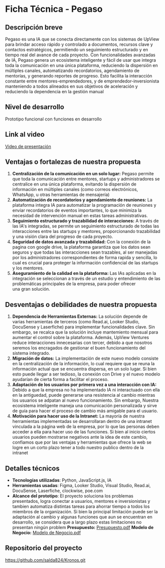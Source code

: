 # Ficha Técnica - Pegaso

## Descripción breve
Pegaso es una IA que se conecta directamente con los sistemas de UpView para brindar acceso rápido y controlado a documentos, recursos clave y contactos estratégicos, permitiendo un seguimiento estructurado y en tiempo real del avance de cada proyecto. Con funcionalidades avanzadas de IA, Pegaso genera un ecosistema inteligente y fácil de usar que integra toda la comunicación en una única plataforma, reduciendo la dispersión en múltiples canales, automatizando recordatorios, agendamiento de mentorías, y generando reportes de progreso. Esto facilita la interacción constante entre mentores-emprendedores, y de emprendedor-inversionista manteniendo a todos alineados en sus objetivos de aceleración y reduciendo la dependencia en la gestión manual

## Nivel de desarrollo
Prototipo funcional con funciones en desarrollo 

## Link al video
[Video de presentación](https://youtu.be/9LzPyIPOdBU)

## Ventajas o fortalezas de nuestra propuesta
1. **Centralización de la comunicación en un solo lugar:** Pegaso permite que toda la comunicación entre mentores, startups y administradores se centralice en una única plataforma, evitando la 
dispersión de información en múltiples canales (como correos electrónicos, WhatsApp, u otras herramientas de mensajería)
2. **Automatización de recordatorios y agendamiento de reuniones:** La plataforma integra IA para automatizar la programación de reuniones y enviar recordatorios de eventos importantes, lo que minimiza la 
necesidad de intervención manual en estas tareas administrativas.
3. **Seguimiento estructurado y trazabilidad de interacciones:** A través de las IA's integradas, se permite un seguimiento estructurado de todas las interacciones entre las startups y mentores, proporcionando 
trazabilidad y una visión clara del progreso de cada proyecto.
4. **Seguridad de datos avanzada y trazabilidad:** Con la conexión de la pagina con google drive, la plataforma garantiza que los datos sean seguros y que todas las interacciones sean trazables, al ser manejadas por los administradores correspondientes de forma rapida y sencilla, lo cual es crucial para proteger la información confidencial de las startups y los mentores.
5. **Aseguramiento de la calidad en la plataforma:** Las IAs aplicadas en la integración se seleccionan a través de un estudio y entendimiento de las problemáticas principales de la empresa, para poder ofrecer una gran solución.

## Desventajas o debilidades de nuestra propuesta
1. **Dependencia de Herramientas Externas:**  La solución depende de varias herramientas de terceros (como Read.ai, Looker Studio, DocuSense y Laserfiche) para implementar 
funcionalidades clave. Sin embargo, se recalca que la solución incluye mantemiento mensual para aumentar el control sobre la plataforma. Además, UpView Ventures reduce interacciones 
innecesarias con tercer, debido a que nosotros seremos los encragados de gestionar el buen funcionamiento del sistema integrado.
2. **Migración de datos:** La implementación de este nuevo modelo consiste en la centralización de la información, lo cual requiere que se reuna la información actual que se encuentra dispersa, en un solo lugar. Si bien esto puede llegar a ser tedioso, la conexión con Drive y el nuevo modelo ayudarían de cierta forma a facilitar el proceso.
3. **Adaptación de los usuarios por primera vez a una interacción 
con IA:** Debido a que la empresa no ha implementado IA ni interactuado con ella en la antiguedad, puede generarse una resistencia al cambio mientras 
los usuarios se adpatan al nuevo funcionamiento. Sin embargo, Nuestra ecosistema inteligente maneja una comunicación personalizada y sirve de guía para hacer el proceso de cambio más amigable para el usuario.
4. **Motivación para hacer uso de la Intranet:** La mayoría de nuestra herramientas implementadas se desarrollaran dentro de una intranet vinculada a la página web de la empresa, por lo que las personas deben acceder a ella para hacer uso de las funciones. Si bien al inicio ciertos usuarios pueden mostrarse negativos ante la idea de este cambio, confiamos que por las ventajas y herramientas que ofrece la web se logre en un corto plazo tener a todo nuestro publico dentro de la intranet 

## Detalles técnicos
- **Tecnologías utilizadas**: Python, JavaScript.js, IA
- **Herramientas usadas**: Figma, Looker Studio, Visual Studio, Read.ai, DocuSense, Laserfiche, clockwise, poe.com
- **Alcance del prototipo**: El proyecto soluciona los problemas presentados, logra conectar a usuarios, mentores e inversionistas y tambien automatiza distintas tareas para ahorrar tiempo a todos los miembros de la organización. Si bien la principal limitación puede ser la adaptación al cambio y algunas funciones que aun se encuentran en desarrollo, se considera que a largo plazo estas limitaciones no presentan ningún problem
  **Presupuesto:** [Presupuesto.pdf](https://github.com/salda824/Kronos/blob/9a3b9951f05261bfd1d11b45764a5f33d22e5214/Presupuesto%20SH.pdf)
  **Modelo de Negocio:** [Modelo de Negocio.pdf](https://github.com/salda824/Kronos/blob/9a3b9951f05261bfd1d11b45764a5f33d22e5214/Business%20Model%20Pegaso.pdf)

## Repositorio del proyecto
https://github.com/salda824/Kronos.git
